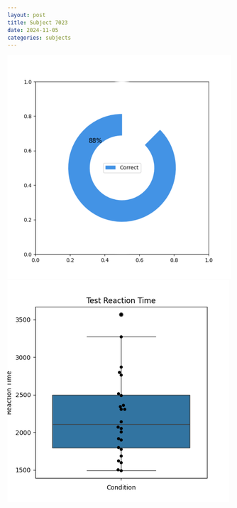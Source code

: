 ```yaml
---
layout: post
title: Subject 7023
date: 2024-11-05
categories: subjects
---
```


![](data/7023/run-26/7023_FN_acc_test.png)
![](data/7023/run-26/7023_FN_rt.png)
